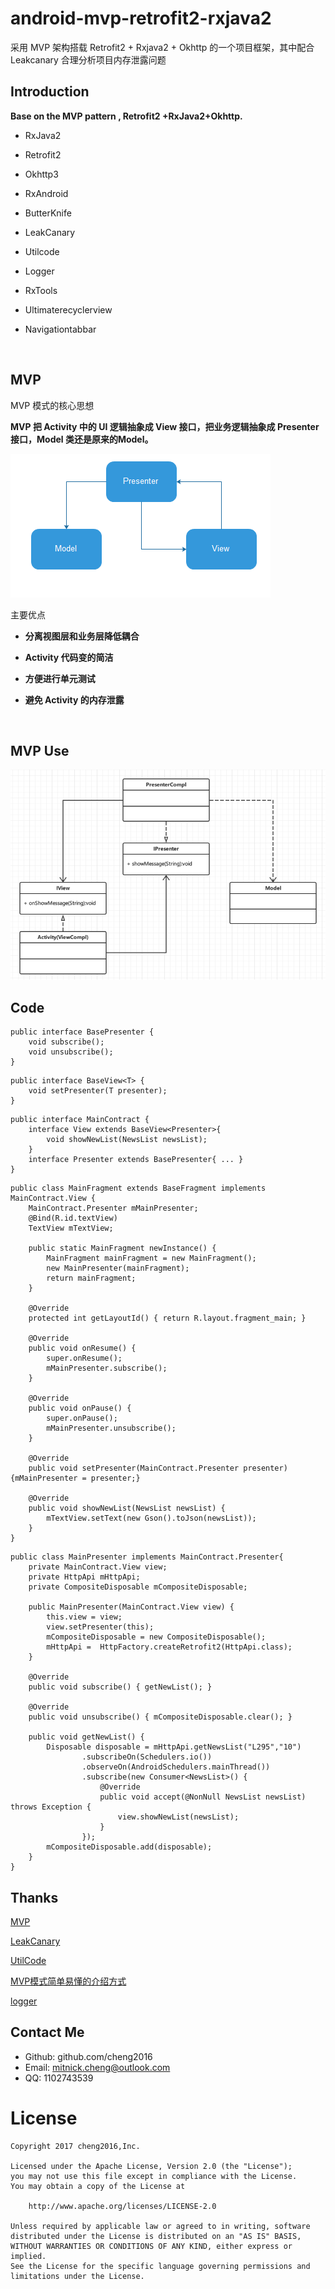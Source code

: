 # android-mvp-retrofit2-rxjava2
采用 MVP 架构搭载 Retrofit2 + Rxjava2 + Okhttp 的一个项目框架，其中配合 Leakcanary 合理分析项目内存泄露问题



## Introduction

**Base on the MVP pattern , Retrofit2 +RxJava2+Okhttp.**

- RxJava2

- Retrofit2

- Okhttp3

- RxAndroid

- ButterKnife

- LeakCanary

- Utilcode

- Logger

- RxTools

- Ultimaterecyclerview

- Navigationtabbar

  ​



## MVP

MVP 模式的核心思想

**MVP 把 Activity 中的 UI 逻辑抽象成 View 接口，把业务逻辑抽象成 Presenter 接口，Model 类还是原来的Model。**

![](image/78153339_2.jpg)

主要优点

- **分离视图层和业务层降低耦合**

- **Activity 代码变的简洁**

- **方便进行单元测试**

- **避免 Activity 的内存泄露**

  ​





## MVP Use

![](image/78153339_3.jpg)



## Code

```
public interface BasePresenter {
    void subscribe();
    void unsubscribe();
}
```

```
public interface BaseView<T> {
    void setPresenter(T presenter);
}
```

```
public interface MainContract {
    interface View extends BaseView<Presenter>{
        void showNewList(NewsList newsList);
    }
    interface Presenter extends BasePresenter{ ... }
}
```

```
public class MainFragment extends BaseFragment implements MainContract.View {
    MainContract.Presenter mMainPresenter;
    @Bind(R.id.textView)
    TextView mTextView;

    public static MainFragment newInstance() {
        MainFragment mainFragment = new MainFragment();
        new MainPresenter(mainFragment);
        return mainFragment;
    }

    @Override
    protected int getLayoutId() { return R.layout.fragment_main; }

    @Override
    public void onResume() {
        super.onResume();
        mMainPresenter.subscribe();
    }

    @Override
    public void onPause() {
        super.onPause();
        mMainPresenter.unsubscribe();
    }

    @Override
    public void setPresenter(MainContract.Presenter presenter) {mMainPresenter = presenter;}

    @Override
    public void showNewList(NewsList newsList) {
        mTextView.setText(new Gson().toJson(newsList));
    }
}
```

```
public class MainPresenter implements MainContract.Presenter{
    private MainContract.View view;
    private HttpApi mHttpApi;
    private CompositeDisposable mCompositeDisposable;

    public MainPresenter(MainContract.View view) {
        this.view = view;
        view.setPresenter(this);
        mCompositeDisposable = new CompositeDisposable();
        mHttpApi =  HttpFactory.createRetrofit2(HttpApi.class);
    }

    @Override
    public void subscribe() { getNewList(); }

    @Override
    public void unsubscribe() { mCompositeDisposable.clear(); }

    public void getNewList() {
        Disposable disposable = mHttpApi.getNewsList("L295","10")
                .subscribeOn(Schedulers.io())
                .observeOn(AndroidSchedulers.mainThread())
                .subscribe(new Consumer<NewsList>() {
                    @Override
                    public void accept(@NonNull NewsList newsList) throws Exception {
                        view.showNewList(newsList);
                    }
                });
        mCompositeDisposable.add(disposable);
    }
}
```



## Thanks

[MVP](https://github.com/googlesamples/android-architecture)

[LeakCanary](https://github.com/square/leakcanary/wiki/FAQ)

[UtilCode](https://github.com/cheng2016/AndroidUtilCode)

[MVP模式简单易懂的介绍方式](http://www.360doc.com/content/16/0817/14/26794451_583847256.shtml)

[logger](https://github.com/orhanobut/logger)



## Contact Me

- Github: github.com/cheng2016
- Email: mitnick.cheng@outlook.com
- QQ: 1102743539


# License

    Copyright 2017 cheng2016,Inc.
    
    Licensed under the Apache License, Version 2.0 (the "License");
    you may not use this file except in compliance with the License.
    You may obtain a copy of the License at
    
        http://www.apache.org/licenses/LICENSE-2.0
    
    Unless required by applicable law or agreed to in writing, software
    distributed under the License is distributed on an "AS IS" BASIS,
    WITHOUT WARRANTIES OR CONDITIONS OF ANY KIND, either express or implied.
    See the License for the specific language governing permissions and
    limitations under the License.
